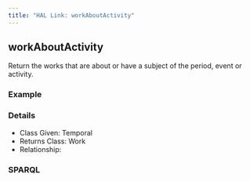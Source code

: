 ```yaml
---
title: "HAL Link: workAboutActivity"
---
```


## workAboutActivity

Return the works that are about or have a subject of the period, event or activity.

### Example




### Details

* Class Given: Temporal
* Returns Class: Work
* Relationship: 


### SPARQL
```

```


